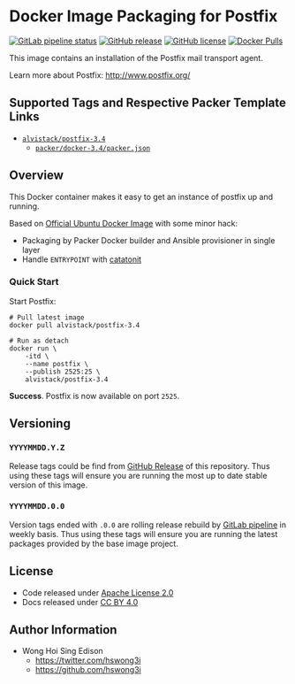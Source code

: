 # Docker Image Packaging for Postfix

[![GitLab pipeline
status](https://img.shields.io/gitlab/pipeline/alvistack/docker-postfix/master)](https://gitlab.com/alvistack/docker-postfix/-/pipelines)
[![GitHub
release](https://img.shields.io/github/release/alvistack/docker-postfix.svg)](https://github.com/alvistack/docker-postfix/releases)
[![GitHub
license](https://img.shields.io/github/license/alvistack/docker-postfix.svg)](https://github.com/alvistack/docker-postfix/blob/master/LICENSE)
[![Docker
Pulls](https://img.shields.io/docker/pulls/alvistack/postfix-3.4.svg)](https://hub.docker.com/r/alvistack/postfix-3.4)

This image contains an installation of the Postfix mail transport agent.

Learn more about Postfix: <http://www.postfix.org/>

## Supported Tags and Respective Packer Template Links

  - [`alvistack/postfix-3.4`](https://hub.docker.com/r/alvistack/postfix-3.4)
      - [`packer/docker-3.4/packer.json`](https://github.com/alvistack/docker-postfix/blob/master/packer/docker-3.4/packer.json)

## Overview

This Docker container makes it easy to get an instance of postfix up and
running.

Based on [Official Ubuntu Docker
Image](https://hub.docker.com/_/ubuntu/) with some minor hack:

  - Packaging by Packer Docker builder and Ansible provisioner in single
    layer
  - Handle `ENTRYPOINT` with
    [catatonit](https://github.com/openSUSE/catatonit)

### Quick Start

Start Postfix:

    # Pull latest image
    docker pull alvistack/postfix-3.4
    
    # Run as detach
    docker run \
        -itd \
        --name postfix \
        --publish 2525:25 \
        alvistack/postfix-3.4

**Success**. Postfix is now available on port `2525`.

## Versioning

### `YYYYMMDD.Y.Z`

Release tags could be find from [GitHub
Release](https://github.com/alvistack/docker-postfix/releases) of this
repository. Thus using these tags will ensure you are running the most
up to date stable version of this image.

### `YYYYMMDD.0.0`

Version tags ended with `.0.0` are rolling release rebuild by [GitLab
pipeline](https://gitlab.com/alvistack/docker-postfix/-/pipelines) in
weekly basis. Thus using these tags will ensure you are running the
latest packages provided by the base image project.

## License

  - Code released under [Apache License 2.0](LICENSE)
  - Docs released under [CC
    BY 4.0](http://creativecommons.org/licenses/by/4.0/)

## Author Information

  - Wong Hoi Sing Edison
      - <https://twitter.com/hswong3i>
      - <https://github.com/hswong3i>
